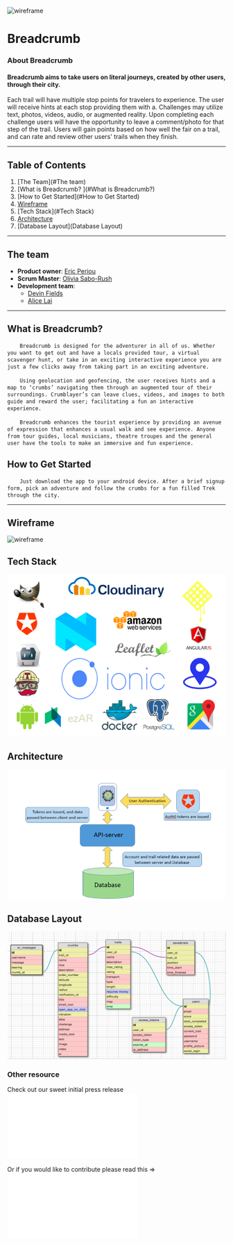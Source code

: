 ![wireframe](logo.png)
# Breadcrumb

### About Breadcrumb

#### Breadcrumb aims to take users on literal journeys, created by other users, through their city.

Each trail will have multiple stop points for travelers to experience. The user will receive hints at each stop providing them with a. Challenges may utilize text, photos, videos, audio, or augmented reality. Upon completing each challenge users will have the opportunity to leave a comment/photo for that step of the trail. Users will gain points based on how well the fair on a trail, and can rate and review other users' trails when they finish.

----------
## Table of Contents

1. [The Team](#The team)
2. [What is Breadcrumb? ](#What is Breadcrumb?)
3. [How to Get Started](#How to Get Started)
4. [Wireframe](#Wireframe)
5. [Tech Stack](#Tech Stack)
6. [Architecture](Architecture)
7. [Database Layout](Database Layout)


----
## The team ##

- **Product owner**: [Eric Periou](https://github.com/eperiou/)
- **Scrum Master**: [Olivia Sabo-Rush](https://github.com/livrush/)
- **Development team**:
  - [Devin Fields](https://github.com/defields923/)
  - [Alice Lai](https://github.com/aplai168/)

----------

## What is Breadcrumb? ##

		Breadcrumb is designed for the adventurer in all of us. Whether you want to get out and have a locals provided tour, a virtual scavenger hunt, or take in an exciting interactive experience you are just a few clicks away from taking part in an exciting adventure.

		Using geolocation and geofencing, the user receives hints and a map to ‘crumbs’ navigating them through an augmented tour of their surroundings. Crumblayer’s can leave clues, videos, and images to both guide and reward the user; facilitating a fun an interactive experience.

		Breadcrumb enhances the tourist experience by providing an avenue of expression that enhances a usual walk and see experience. Anyone from tour guides, local musicians, theatre troupes and the general user have the tools to make an immersive and fun experience.

## How to Get Started ##

		Just download the app to your android device. After a brief signup form, pick an adventure and follow the crumbs for a fun filled Trek through the city.

---

## Wireframe ##
![wireframe](wireframe.png)

## Tech Stack ##
![techstack](techstack.png)

## Architecture ##
![service-architecture](servicearchitecture.png)

## Database Layout ##
![Database](database.png)

### Other resource ###

Check out our sweet initial press release ![PRESS-RELEASE](PRESS-RELEASE.md)

Or if you would like to contribute please read this =>![CONTRIBUTING](CONTRIBUTING.md)
